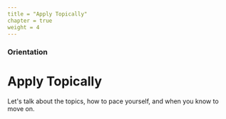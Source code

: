 ```yaml
---
title = "Apply Topically"
chapter = true
weight = 4
---
```


### Orientation

# Apply Topically

Let's talk about the topics, how to pace yourself, and when you know to move on.
